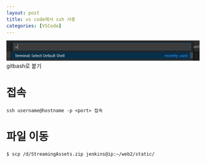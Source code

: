 ```yaml
---
layout: post
title: vs code에서 ssh 사용
categories: [VSCode]
---
```


![](/assets/images/shall_terminal/1.png)
gitbash로 붙기


# 접속
```
ssh username@hostname -p <port> 접속 
```
# 파일 이동
```
$ scp /d/StreamingAssets.zip jenkins@ip:~/web2/static/
```
